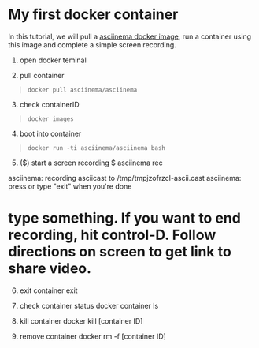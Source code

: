 # My first docker container 

In this tutorial, we will pull a [asciinema docker image](https://hub.docker.com/r/asciinema/asciinema/), run a container using this image and complete a simple screen recording.
1) open docker teminal

2) pull container
>``docker pull asciinema/asciinema``

3) check containerID
>``docker images``

4) boot into container
>``docker run -ti asciinema/asciinema bash``

5) ($) start a screen recording
 $ asciinema rec

asciinema: recording asciicast to /tmp/tmpjzofrzcl-ascii.cast
asciinema: press <ctrl-d> or type "exit" when you're done

# type something. If you want to end recording, hit control-D. Follow directions on screen to get link to share video. 

6) exit container
exit

7) check container status
docker container ls

8) kill container 
docker kill [container ID]

9) remove container
docker rm -f [container ID]


